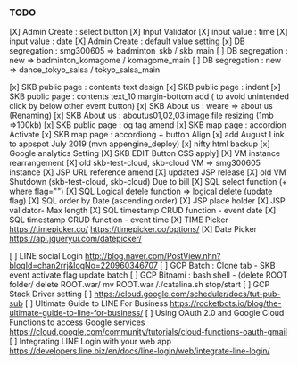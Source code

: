### TODO

[X] Admin Create : select button
[X] Input Validator
[X] input value : time
[X] input value : date
[X] Admin Create : default value setting
[x] DB segregation : smg300605 => badminton_skb / skb_main
[ ] DB segregation : new       => badminton_komagome / komagome_main
[ ] DB segregation : new       => dance_tokyo_salsa / tokyo_salsa_main

[x] SKB public page : contents text design
[x] SKB public page : indent
[x] SKB public page : contents text_10 margin-bottom add ( to avoid unintended click by below other event button)
[x] SKB About us  : weare => about us (Renaming)
[x] SKB About us : aboutus01,02,03 image file resizing (1mb =>100kb)
[x] SKB public page : og tag amend
[x] SKB map page : accordion Activate
[x] SKB map page : accordiong + button Align
[x] add August Link to appspot July 2019 (mvn appengine_deploy)
[x] nifty html backup
[x] Google analytics Setting
[X] SKB EDIT Button CSS apply]
[X] VM instance rearrangement 
[X] old skb-test-cloud, skb-cloud VM => smg300605 instance
[X] JSP URL reference amend
[X] updated JSP release
[X] old VM Shutdown   (skb-test-cloud, skb-cloud) Due to bill
[X] SQL select function (+ where flag="") 
[X] SQL Logical detele function => logical delete (update flag)
[X] SQL order by Date (ascending order)
[X] JSP place holder
[X] JSP validator- Max length
[X] SQL timestamp CRUD function - event date
[X] SQL timestamp CRUD function - event time
[X] TIME Picker https://timepicker.co/ https://timepicker.co/options/
[X] Date Picker https://api.jqueryui.com/datepicker/

[ ] LINE social Login http://blog.naver.com/PostView.nhn?blogId=chan2rrj&logNo=220960346707
[ ] GCP Batch : Clone tab - SKB event activate flag update batch
[ ] GCP Bitnami : bash shell - (delete ROOT folder/ delete ROOT.war/ mv ROOT.war /./catalina.sh stop/start 
[ ] GCP Stack Driver setting
[ ] https://cloud.google.com/scheduler/docs/tut-pub-sub
[ ] Ultimate Guide to LINE For Business https://rocketbots.io/blog/the-ultimate-guide-to-line-for-business/
[ ] Using OAuth 2.0 and Google Cloud Functions to access Google services https://cloud.google.com/community/tutorials/cloud-functions-oauth-gmail
[ ] Integrating LINE Login with your web app https://developers.line.biz/en/docs/line-login/web/integrate-line-login/

